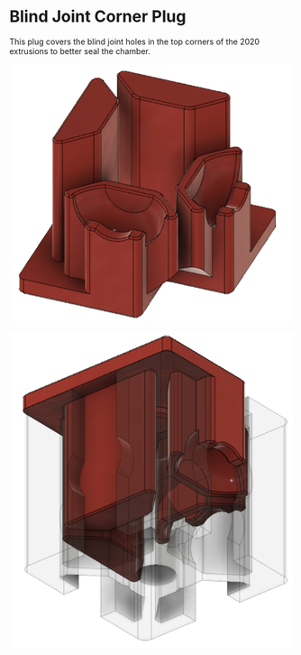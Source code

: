# Blind Joint Corner Plug

This plug covers the blind joint holes in the top corners of the 2020 extrusions to better seal the chamber.

![](./images/Blind_Joint_Corner_Plug_1.PNG)

![](./images/Blind_Joint_Corner_Plug_2.PNG)
